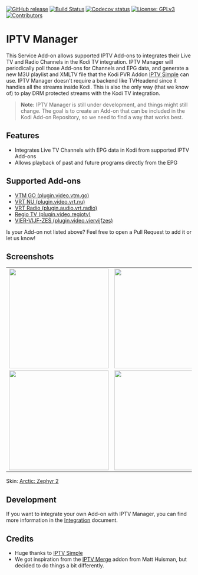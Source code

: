 [![GitHub release](https://img.shields.io/github/release/add-ons/service.iptv.manager.svg?include_prereleases)](https://github.com/add-ons/service.iptv.manager/releases)
[![Build Status](https://img.shields.io/github/workflow/status/add-ons/service.iptv.manager/CI/master)](https://github.com/add-ons/service.iptv.manager/actions?query=branch%3Amaster)
[![Codecov status](https://img.shields.io/codecov/c/github/add-ons/service.iptv.manager/master)](https://codecov.io/gh/add-ons/service.iptv.manager/branch/master)
[![License: GPLv3](https://img.shields.io/badge/License-GPLv3-yellow.svg)](https://opensource.org/licenses/GPL-3.0)
[![Contributors](https://img.shields.io/github/contributors/add-ons/service.iptv.manager.svg)](https://github.com/add-ons/service.iptv.manager/graphs/contributors)

# IPTV Manager
This Service Add-on allows supported IPTV Add-ons to integrates their Live TV and Radio Channels in the Kodi TV integration.
IPTV Manager will periodically poll those Add-ons for Channels and EPG data, and generate a new M3U playlist and
XMLTV file that the Kodi PVR Addon [IPTV Simple](https://github.com/kodi-pvr/pvr.iptvsimple) can use. IPTV Manager
doesn't require a backend like TVHeadend since it handles all the streams inside Kodi. This is also the only way 
(that we know of) to play DRM protected streams with the Kodi TV integration.

> **Note:** IPTV Manager is still under development, and things might still change. The goal is to create an Add-on that
> can be included in the Kodi Add-on Repository, so we need to find a way that works best.

## Features
* Integrates Live TV Channels with EPG data in Kodi from supported IPTV Add-ons
* Allows playback of past and future programs directly from the EPG

## Supported Add-ons
* [VTM GO (plugin.video.vtm.go)](https://github.com/add-ons/plugin.video.vtm.go/)
* [VRT NU (plugin.video.vrt.nu)](https://github.com/add-ons/plugin.video.vrt.nu/)
* [VRT Radio (plugin.audio.vrt.radio)](https://github.com/add-ons/plugin.audio.vrt.radio/)
* [Regio TV (plugin.video.regiotv)](https://github.com/add-ons/plugin.video.regiotv/)
* [VIER-VIJF-ZES (plugin.video.viervijfzes)](https://github.com/add-ons/plugin.video.viervijfzes/)

Is your Add-on not listed above? Feel free to open a Pull Request to add it or let us know!

## Screenshots
<table>
  <tr>
    <td><img src="resources/screenshot01.jpg" width=270></td>
    <td><img src="resources/screenshot02.jpg" width=270></td>
    <td><img src="resources/screenshot03.jpg" width=270></td>
  </tr>
  <tr>
    <td><img src="resources/screenshot04.png" width=270></td>
    <td><img src="resources/screenshot05.png" width=270></td>
    <td><img src="resources/screenshot06.png" width=270></td>
  </tr>
</table>

Skin: [Arctic: Zephyr 2](https://forum.kodi.tv/showthread.php?tid=339791)

## Development
If you want to integrate your own Add-on with IPTV Manager, you can find more information in the
[Integration](https://github.com/add-ons/service.iptv.manager/wiki/Integration) document.

## Credits
* Huge thanks to [IPTV Simple](https://github.com/kodi-pvr/pvr.iptvsimple)
* We got inspiration from the [IPTV Merge](https://www.matthuisman.nz/2019/02/iptv-merge-kodi-add-on.html) addon from
  Matt Huisman, but decided to do things a bit differently.
